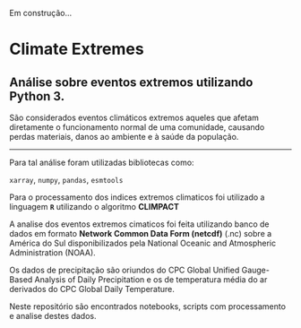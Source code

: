 Em construção...

# Climate Extremes

## Análise sobre eventos extremos utilizando Python 3.

São considerados eventos climáticos extremos aqueles que afetam diretamente o funcionamento normal de uma comunidade, causando perdas materiais, danos ao ambiente e à saúde da população.
_______________________________

Para tal análise foram utilizadas bibliotecas como:

`xarray`, `numpy`, `pandas`, `esmtools` 

Para o processamento dos indices extremos climaticos foi utilizado a linguagem **`R`** utilizando o algoritmo **CLIMPACT**

A analise dos eventos extremos cimaticos foi feita utilizando banco de dados em formato **Network Common Data Form (netcdf)** (.nc) sobre a América do Sul 
disponibilizados pela National Oceanic and Atmospheric Administration (NOAA).

Os dados de precipitação são oriundos do CPC Global Unified Gauge-Based Analysis of Daily Precipitation e os de temperatura média do ar derivados do 
CPC Global Daily Temperature.

Neste repositório são encontrados notebooks, scripts com processamento e analise destes dados. 
